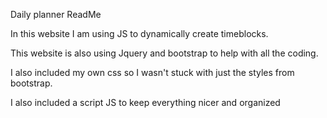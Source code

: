 Daily planner ReadMe

In this website I am using JS to dynamically create timeblocks.

This website is also using Jquery and bootstrap to help with all the coding.

I also included my own css so I wasn't stuck with just the styles from bootstrap.

I also included a script JS to keep everything nicer and organized
